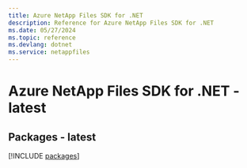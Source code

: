 ```yaml
---
title: Azure NetApp Files SDK for .NET
description: Reference for Azure NetApp Files SDK for .NET
ms.date: 05/27/2024
ms.topic: reference
ms.devlang: dotnet
ms.service: netappfiles
---
```

# Azure NetApp Files SDK for .NET - latest
## Packages - latest
[!INCLUDE [packages](netapp-files-index.md)]